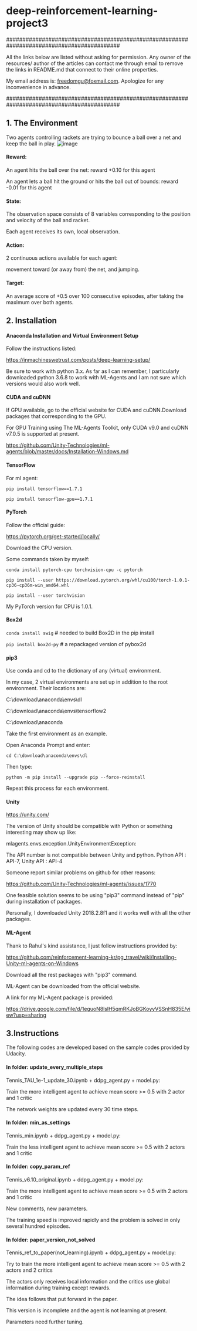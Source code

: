 # deep-reinforcement-learning-project3
###########################################################################################

All the links below are listed without asking for permission. Any owner of the resources/ author of the articles
can contact me through email to remove the links in README.md that connect to their online properties. 

My email address is: freedomgu@foxmail.com. Apologize for any inconvenience in advance. 

###########################################################################################
## 1. The Environment
Two agents controlling rackets are trying to bounce a ball over a net and keep the ball in play.
![image](https://github.com/gcbbobo/deep-reinforcement-learning-project3/blob/master/competition.PNG)

#### Reward:
An agent hits the ball over the net:                                 reward +0.10 for this agent

An agent lets a ball hit the ground or hits the ball out of bounds:  reward -0.01 for this agent

#### State:
The observation space consists of 8 variables corresponding to the position and velocity of the ball and racket. 

Each agent receives its own, local observation.

#### Action:
2 continuous actions available for each agent:

movement toward (or away from) the net, and jumping.

#### Target:
An average score of +0.5 over 100 consecutive episodes, after taking the maximum over both agents. 

## 2. Installation
#### Anaconda Installation and Virtual Environment Setup
Follow the instructions listed: 

https://inmachineswetrust.com/posts/deep-learning-setup/

Be sure to work with python 3.x. As far as I can remember, I particularly downloaded python 3.6.8 to work with ML-Agents and I am not sure which versions would also work well.

#### CUDA and cuDNN
If GPU available, go to the official website for CUDA and cuDNN.Download packages that corresponding to the GPU. 

For GPU Training using The ML-Agents Toolkit, only CUDA v9.0 and cuDNN v7.0.5 is supported at present.

https://github.com/Unity-Technologies/ml-agents/blob/master/docs/Installation-Windows.md

#### TensorFlow
For ml agent:

`pip install tensorflow==1.7.1`

`pip install tensorflow-gpu==1.7.1`

#### PyTorch
Follow the official guide:

https://pytorch.org/get-started/locally/

Download the CPU version.

Some commands taken by myself:

`conda install pytorch-cpu torchvision-cpu -c pytorch`

`pip install --user https://download.pytorch.org/whl/cu100/torch-1.0.1-cp36-cp36m-win_amd64.whl`

`pip install --user torchvision`

My PyTorch version for CPU is 1.0.1.

#### Box2d
`conda install swig` # needed to build Box2D in the pip install

`pip install box2d-py` # a repackaged version of pybox2d

#### pip3
Use conda and cd to the dictionary of any (virtual) environment.

In my case, 2 virtual environments are set up in addition to the root environment. Their locations are:

C:\download\anaconda\envs\dl

C:\download\anaconda\envs\tensorflow2

C:\download\anaconda

Take the first environment as an example.

Open Anaconda Prompt and enter:

`cd C:\download\anaconda\envs\dl`

Then type:

`python -m pip install --upgrade pip --force-reinstall`

Repeat this process for each environment.

#### Unity
https://unity.com/

The version of Unity should be compatible with Python or something interesting may show up like:

mlagents.envs.exception.UnityEnvironmentException: 

The API number is not compatible between Unity and python. Python API : API-7, Unity API : API-4

Someone report similar problems on github for other reasons:

https://github.com/Unity-Technologies/ml-agents/issues/1770

One feasible solution seems to be using "pip3" command instead of "pip" during installation of packages.

Personally, I downloaded Unity 2018.2.8f1 and it works well with all the other packages. 

#### ML-Agent
Thank to Rahul's kind assistance, I just follow instructions provided by:

https://github.com/reinforcement-learning-kr/pg_travel/wiki/Installing-Unity-ml-agents-on-Windows

Download all the rest packages with "pip3" command.

ML-Agent can be downloaded from the official website.

A link for my ML-Agent package is provided:

https://drive.google.com/file/d/1eguoN8lslH5qmRKJoBGKoyyVSSnH835E/view?usp=sharing

## 3.Instructions
The following codes are developed based on the sample codes provided by Udacity.

#### In folder: update_every_multiple_steps

Tennis_TAU_1e-1_update_30.ipynb + ddpg_agent.py + model.py:

Train the more intelligent agent to achieve mean score >= 0.5 with 2 actor and 1 critic

The network weights are updated every 30 time steps.

#### In folder: min_as_settings

Tennis_min.ipynb + ddpg_agent.py + model.py:

Train the less intelligent agent to achieve mean score >= 0.5 with 2 actors and 1 critic

#### In folder: copy_param_ref

Tennis_v6.10_original.ipynb + ddpg_agent.py + model.py:

Train the more intelligent agent to achieve mean score >= 0.5 with 2 actors and 1 critic

New comments, new parameters.

The training speed is improved rapidly and the problem is solved in only several hundred episodes.


#### In folder: paper_version_not_solved

Tennis_ref_to_paper(not_learning).ipynb + ddpg_agent.py + model.py:

Try to train the more intelligent agent to achieve mean score >= 0.5 with 2 actors and 2 critics

The actors only receives local information and the critics use global information during training except rewards.

The idea follows that put forward in the paper.

This version is incomplete and the agent is not learning at present.

Parameters need further tuning.


